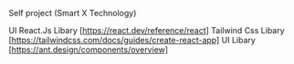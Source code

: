 Self project (Smart X Technology)

UI React.Js Libary [https://react.dev/reference/react]
Tailwind Css Libary [https://tailwindcss.com/docs/guides/create-react-app]
UI Libary [https://ant.design/components/overview]




<!-- 
    Project Modules
1) Sign in / Log in Page
2) 

 -->
